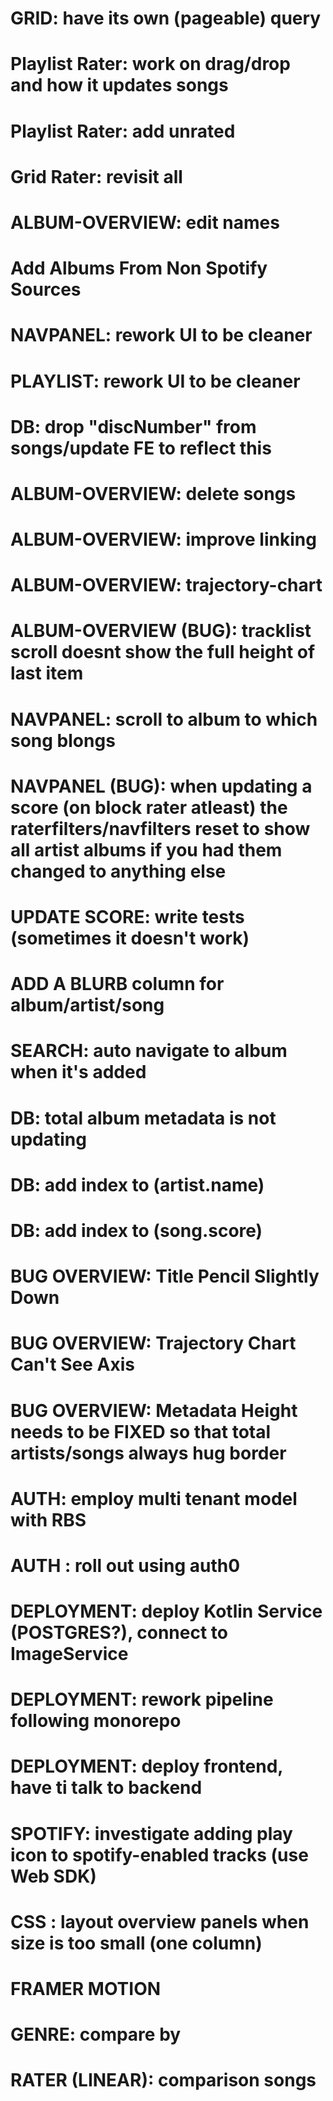 # GRID: have its own (pageable) query 
# Playlist Rater: work on drag/drop and how it updates songs   
# Playlist Rater: add unrated
# Grid Rater: revisit all 
# ALBUM-OVERVIEW: edit names
# Add Albums From Non Spotify Sources
# NAVPANEL: rework UI to be cleaner 
# PLAYLIST: rework UI to be cleaner
# DB: drop "discNumber" from songs/update FE to reflect this 
# ALBUM-OVERVIEW: delete songs
# ALBUM-OVERVIEW: improve linking 
# ALBUM-OVERVIEW: trajectory-chart 
# ALBUM-OVERVIEW (BUG): tracklist scroll doesnt show the full height of last item
# NAVPANEL: scroll to album to which song blongs 
# NAVPANEL (BUG): when updating a score (on block rater atleast) the raterfilters/navfilters reset to show all artist albums if you had them changed to anything else   
# UPDATE SCORE: write tests (sometimes it doesn't work) 
# ADD A BLURB column for album/artist/song 
# SEARCH: auto navigate to album when it's added
# DB: total album metadata is not updating
# DB: add index to (artist.name)
# DB: add index to (song.score)
# BUG OVERVIEW: Title Pencil Slightly Down
# BUG OVERVIEW: Trajectory Chart Can't See Axis
# BUG OVERVIEW: Metadata Height needs to be FIXED so that total artists/songs always hug border 
# AUTH: employ multi tenant model with RBS
# AUTH : roll out using auth0
# DEPLOYMENT: deploy Kotlin Service (POSTGRES?), connect to ImageService  
# DEPLOYMENT: rework pipeline following monorepo
# DEPLOYMENT: deploy frontend, have ti talk to backend
# SPOTIFY: investigate adding play icon to spotify-enabled tracks (use Web SDK) 
# CSS : layout overview panels when size is too small (one column) 
# FRAMER MOTION
# GENRE: compare by 
# RATER (LINEAR): comparison songs   